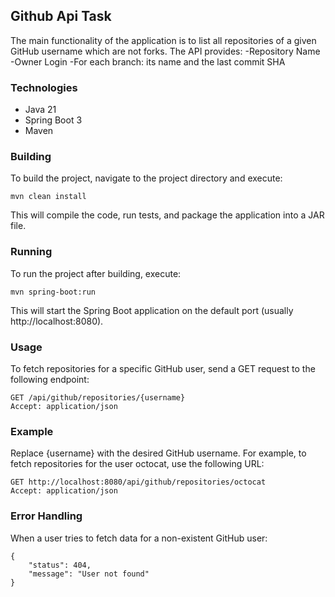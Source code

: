 ## Github Api Task

The main functionality of the application is to list all repositories of a given GitHub username which are not forks. The API provides:
-Repository Name
-Owner Login
-For each branch: its name and the last commit SHA

### Technologies
* Java 21
* Spring Boot 3
* Maven

### Building
To build the project, navigate to the project directory and execute:
```
mvn clean install
```
This will compile the code, run tests, and package the application into a JAR file.

### Running
To run the project after building, execute:
```
mvn spring-boot:run
```
This will start the Spring Boot application on the default port (usually http://localhost:8080).

### Usage
To fetch repositories for a specific GitHub user, send a GET request to the following endpoint:
```
GET /api/github/repositories/{username}
Accept: application/json
```
### Example
Replace {username} with the desired GitHub username. For example, to fetch repositories for the user octocat, use the following URL:
```
GET http://localhost:8080/api/github/repositories/octocat
Accept: application/json
```
### Error Handling
When a user tries to fetch data for a non-existent GitHub user:
```
{
    "status": 404,
    "message": "User not found"
}
```
